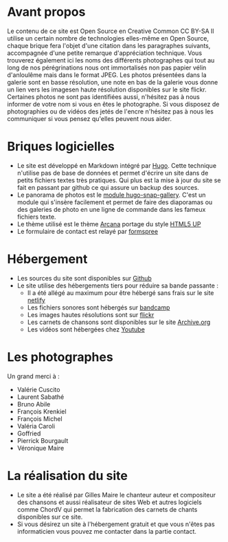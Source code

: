 # Avant propos

Le contenu de ce site est Open Source en Creative Common CC BY-SA
Il utilise un certain nombre de technologies elles-même en Open Source, chaque brique fera l'objet d'une citation dans
les paragraphes suivants, accompagnée d'une petite remarque d'appréciation technique.
Vous trouverez également ici les noms des différents photographes qui tout au long de nos pérégrinations nous ont immortalisés non pas
papier vélin d'anloulême mais dans le format JPEG. Les photos présentées dans la galerie sont en basse résolution, une note en bas de la galerie vous donne un lien vers les imagesen haute résolution disponibles sur le site flickr.
Certaines photos ne sont pas identifiées aussi, n'hésitez pas à nous informer de votre nom si vous en êtes le photographe.
Si vous disposez de photographies ou de vidéos des jetés de l'encre n'hésitez pas à nous les communiquer si vous pensez qu'elles peuvent nous aider.


# Briques logicielles

- Le site est développé en Markdown intégré par [Hugo](https://gohugo.io/). Cette technique n'utilise pas de base de données et permet d'écrire un site dans de petits fichiers textes très pratiques. Qui plus est la mise à jour du site se fait en passant par github ce qui assure un backup des sources.
- Le panorama de photos est le [module hugo-snap-gallery](https://src.mehl.mx/mxmehl/hugo-snap-gallery). C'est un module qui
s'insère facilement et permet de faire des diaporamas ou des galeries de photo en une ligne de commande dans les fameux fichiers texte.
- Le thème utilisé est le thème [Arcana](https://github.com/half-duplex/hugo-arcana) portage du style [HTML5 UP](https://html5up.net/)
- Le formulaire de contact est relayé par [formspree](https://formspree.io)


# Hébergement

- Les sources du site sont disponibles sur [Github](https://github.com/gillesmaire/SiteLeJetesDeLencre)
- Le site utilise des hébergements tiers pour réduire sa bande passante :
    - Il a été allégé au maximum pour être hébergé sans frais sur le site [netlify](https://sparkly-shortbread-94b6d9.netlify.app)
    - Les fichiers sonores sont hébergés sur [bandcamp](https://lesjetsdelencre.bandcamp.com)
    - Les images hautes résolutions sont sur [flickr](https://www.flickr.com/photos/202463628@N03/with/54404219742)
    - Les carnets de chansons sont disponibles sur le site [Archive.org](https://archive.org/search?query=jet%C3%A9s+encre)
    - Les vidéos sont hébergées chez [Youtube](https://www.youtube.com)



# Les photographes

Un grand merci à :

- Valérie Cuscito
- Laurent Sabathé
- Bruno Abile
- François Krenkiel
- François Michel
- Valéria Caroli
- Goffried
- Pierrick Bourgault
- Véronique Maire


# La réalisation du site

- Le site a été réalisé par Gilles Maire le chanteur auteur et compositeur des chansons et aussi réalisateur de sites Web et autres
logiciels comme ChordV  qui permet la fabrication des carnets de chants disponibles sur ce site.
- Si vous désirez un site à l'hébergement gratuit et que vous n'êtes pas informaticien vous pouvez me contacter dans la partie contact.







